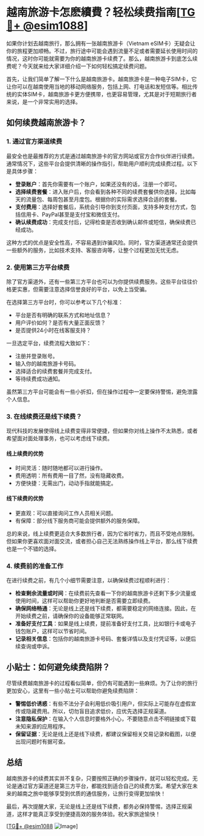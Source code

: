 # 越南旅游卡怎麽續費？轻松续费指南[[TG💪+ @esim1088](https://t.me/s/esim1088)]

如果你计划去越南旅行，那么拥有一张越南旅游卡（Vietnam eSIM卡）无疑会让你的旅程更加顺畅。不过，旅行途中可能会遇到流量不足或者需要延长使用时间的情况，这时你可能就需要为你的越南旅游卡续费了。那么，越南旅游卡到底怎么续费呢？今天就来给大家详细介绍一下如何轻松搞定续费问题。

首先，让我们简单了解一下什么是越南旅游卡。越南旅游卡是一种电子SIM卡，它让你可以在越南使用当地的移动网络服务，包括上网、打电话和发短信等。相比传统的实体SIM卡，越南旅游卡更方便携带，也更容易管理，尤其是对于短期旅行者来说，是一个非常实用的选择。

## 如何续费越南旅游卡？

### **1. 通过官方渠道续费**
最安全也是最推荐的方式是通过越南旅游卡的官方网站或官方合作伙伴进行续费。通常情况下，这些平台会提供清晰的操作指引，帮助用户顺利完成续费过程。以下是具体步骤：

- **登录账户**：首先你需要有一个账户，如果还没有的话，注册一个即可。
- **选择续费套餐**：进入账户后，你会看到各种不同的续费套餐供你选择，比如每天的流量包、每周包甚至月度包。根据你的实际需求选择合适的套餐。
- **支付费用**：选择好套餐后，系统会引导你到支付页面，支持多种支付方式，包括信用卡、PayPal甚至是支付宝和微信支付。
- **确认续费成功**：完成支付后，记得检查是否收到确认邮件或短信，确保续费已经成功。

这种方式的优点是安全性高，不容易遇到诈骗风险。同时，官方渠道通常还会提供一些额外的服务，比如技术支持、客服咨询等，让整个过程更加无忧无虑。

### **2. 使用第三方平台续费**
除了官方渠道外，还有一些第三方平台也可以为你提供续费服务。这些平台往往价格更实惠，但需要注意选择信誉良好的平台，以免上当受骗。

在选择第三方平台时，你可以参考以下几个标准：
- 平台是否有明确的联系方式和地址信息？
- 用户评价如何？是否有大量正面反馈？
- 是否提供24小时在线客服支持？

一旦选定平台，续费流程大致如下：
- 注册并登录账号。
- 输入你的越南旅游卡号码。
- 选择适合的续费套餐并完成支付。
- 等待续费成功通知。

虽然第三方平台可能会有一些小折扣，但在操作过程中一定要保持警惕，避免泄露个人信息。

### **3. 在线续费还是线下续费？**
现代科技的发展使得线上续费变得非常便捷，但如果你对线上操作不太熟悉，或者希望面对面处理事务，也可以考虑线下续费。

#### **线上续费的优势**
- 时间灵活：随时随地都可以进行操作。
- 费用透明：所有费用一目了然，没有隐藏收费。
- 方便快捷：无需出门，动动手指就能搞定。

#### **线下续费的优势**
- 更直观：可以直接询问工作人员相关问题。
- 有保障：部分线下服务商可能会提供额外的服务保障。

总的来说，线上续费更适合大多数旅行者，因为它省时省力，而且不受地点限制。但如果你更喜欢面对面交流，或者担心自己无法熟练操作线上平台，那么线下续费也是一个不错的选择。

### **4. 续费前的准备工作**
在进行续费之前，有几个小细节需要注意，以确保续费过程顺利进行：
- **检查剩余流量或时间**：在续费前先查看一下你的越南旅游卡还剩下多少流量或使用时间，这样可以帮助你更好地判断是否需要立即续费。
- **确保网络畅通**：无论是线上还是线下续费，都需要稳定的网络连接。因此，在开始续费之前，请确保你的设备能够正常联网。
- **准备好支付工具**：如果是线上续费，提前准备好支付工具，比如银行卡或电子钱包账户，这样可以节省时间。
- **记录相关信息**：包括你的越南旅游卡号码、套餐详情以及支付凭证等，以便后续查询或申诉。

## 小贴士：如何避免续费陷阱？

尽管续费越南旅游卡的过程看似简单，但仍有可能遇到一些麻烦。为了让你的旅行更加安心，这里有一些小贴士可以帮助你避免续费陷阱：

- **警惕低价诱惑**：有些不法分子会利用低价吸引用户，但实际上可能存在虚假宣传或隐藏费用。所以，切勿盲目追求低价，应优先选择正规渠道。
- **注意隐私保护**：在输入个人信息时要格外小心，不要随意点击不明链接或下载未知来源的应用程序。
- **保留证据**：无论是线上还是线下续费，都建议保留相关交易记录和截图，以便出现问题时有据可查。

## 总结

越南旅游卡的续费其实并不复杂，只要按照正确的步骤操作，就可以轻松完成。无论是通过官方渠道还是第三方平台，都能找到适合自己的续费方案。希望大家在未来的越南之旅中能够享受到优质的通信服务，让旅行变得更加愉快！

最后，再次提醒大家，无论是线上还是线下续费，都务必保持警惕，选择正规渠道，这样才能真正享受到便捷高效的服务体验。祝大家旅途愉快！

[[TG💪+ @esim1088](https://t.me/s/esim1088) ![Image](https://i.postimg.cc/4NQfJmqS/Snipaste-2025-05-13-00-14-12.png)]